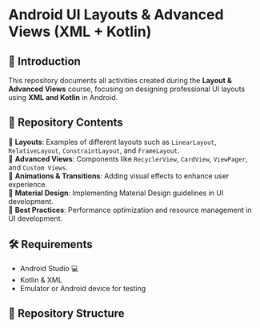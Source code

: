 # Android UI Layouts & Advanced Views (XML + Kotlin)

## 📌 Introduction  
This repository documents all activities created during the **Layout & Advanced Views** course, focusing on designing professional UI layouts using **XML and Kotlin** in Android.

## 🎯 Repository Contents  
🔹 **Layouts**: Examples of different layouts such as `LinearLayout`, `RelativeLayout`, `ConstraintLayout`, and `FrameLayout`.  
🔹 **Advanced Views**: Components like `RecyclerView`, `CardView`, `ViewPager`, and `Custom Views`.  
🔹 **Animations & Transitions**: Adding visual effects to enhance user experience.  
🔹 **Material Design**: Implementing Material Design guidelines in UI development.  
🔹 **Best Practices**: Performance optimization and resource management in UI development.  

## 🛠️ Requirements  
- Android Studio 💻  
- Kotlin & XML  
- Emulator or Android device for testing  

## 📂 Repository Structure  

